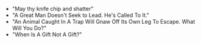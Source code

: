 * "May thy knife chip and shatter"
* "A Great Man Doesn't Seek to Lead. He's Called To It."
* "An Animal Caught In A Trap Will Gnaw Off Its Own Leg To Escape. What Will You Do?"
* "When Is A Gift Not A Gift?"
